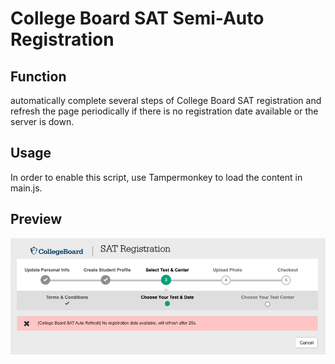 # College Board SAT Semi-Auto Registration

Function
---
automatically complete several steps of College Board SAT registration and refresh the page periodically if there is no registration date available or the server is down.

Usage
---
In order to enable this script, use Tampermonkey to load the content in main.js.

Preview
---
![Preview](preview.png)

